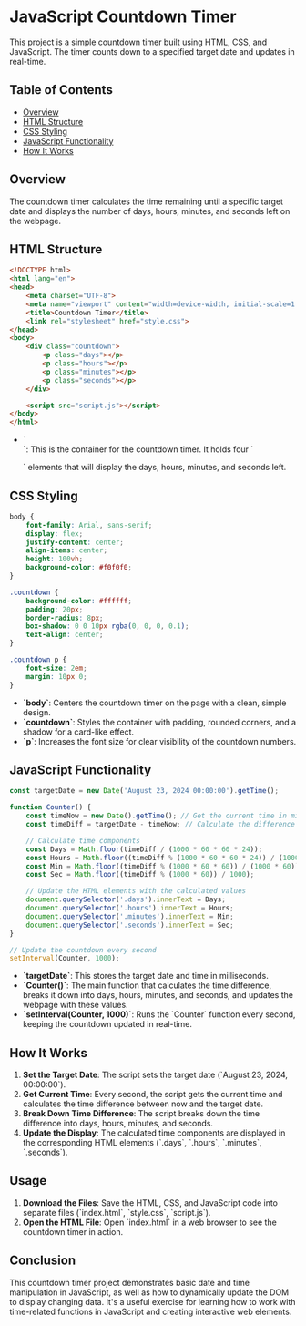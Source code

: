 
# JavaScript Countdown Timer

This project is a simple countdown timer built using HTML, CSS, and JavaScript. The timer counts down to a specified target date and updates in real-time.

## Table of Contents
- [Overview](#overview)
- [HTML Structure](#html-structure)
- [CSS Styling](#css-styling)
- [JavaScript Functionality](#javascript-functionality)
- [How It Works](#how-it-works)

## Overview
The countdown timer calculates the time remaining until a specific target date and displays the number of days, hours, minutes, and seconds left on the webpage.

## HTML Structure
```html
<!DOCTYPE html>
<html lang="en">
<head>
    <meta charset="UTF-8">
    <meta name="viewport" content="width=device-width, initial-scale=1.0">
    <title>Countdown Timer</title>
    <link rel="stylesheet" href="style.css">
</head>
<body>
    <div class="countdown">
        <p class="days"></p>
        <p class="hours"></p>
        <p class="minutes"></p>
        <p class="seconds"></p>
    </div>

    <script src="script.js"></script>
</body>
</html>
```
- **\`<div class="countdown">\`**: This is the container for the countdown timer. It holds four \`<p>\` elements that will display the days, hours, minutes, and seconds left.

## CSS Styling
```css
body {
    font-family: Arial, sans-serif;
    display: flex;
    justify-content: center;
    align-items: center;
    height: 100vh;
    background-color: #f0f0f0;
}

.countdown {
    background-color: #ffffff;
    padding: 20px;
    border-radius: 8px;
    box-shadow: 0 0 10px rgba(0, 0, 0, 0.1);
    text-align: center;
}

.countdown p {
    font-size: 2em;
    margin: 10px 0;
}
```
- **\`body\`**: Centers the countdown timer on the page with a clean, simple design.
- **\`countdown\`**: Styles the container with padding, rounded corners, and a shadow for a card-like effect.
- **\`p\`**: Increases the font size for clear visibility of the countdown numbers.

## JavaScript Functionality
```javascript
const targetDate = new Date('August 23, 2024 00:00:00').getTime();

function Counter() {
    const timeNow = new Date().getTime(); // Get the current time in milliseconds
    const timeDiff = targetDate - timeNow; // Calculate the difference between now and the target date

    // Calculate time components
    const Days = Math.floor(timeDiff / (1000 * 60 * 60 * 24));
    const Hours = Math.floor((timeDiff % (1000 * 60 * 60 * 24)) / (1000 * 60 * 60));
    const Min = Math.floor((timeDiff % (1000 * 60 * 60)) / (1000 * 60));
    const Sec = Math.floor((timeDiff % (1000 * 60)) / 1000);

    // Update the HTML elements with the calculated values
    document.querySelector('.days').innerText = Days;
    document.querySelector('.hours').innerText = Hours;
    document.querySelector('.minutes').innerText = Min;
    document.querySelector('.seconds').innerText = Sec;
}

// Update the countdown every second
setInterval(Counter, 1000);
```
- **\`targetDate\`**: This stores the target date and time in milliseconds.
- **\`Counter()\`**: The main function that calculates the time difference, breaks it down into days, hours, minutes, and seconds, and updates the webpage with these values.
- **\`setInterval(Counter, 1000)\`**: Runs the \`Counter\` function every second, keeping the countdown updated in real-time.

## How It Works
1. **Set the Target Date**: The script sets the target date (\`August 23, 2024, 00:00:00\`).
2. **Get Current Time**: Every second, the script gets the current time and calculates the time difference between now and the target date.
3. **Break Down Time Difference**: The script breaks down the time difference into days, hours, minutes, and seconds.
4. **Update the Display**: The calculated time components are displayed in the corresponding HTML elements (\`.days\`, \`.hours\`, \`.minutes\`, \`.seconds\`).

## Usage
1. **Download the Files**: Save the HTML, CSS, and JavaScript code into separate files (\`index.html\`, \`style.css\`, \`script.js\`).
2. **Open the HTML File**: Open \`index.html\` in a web browser to see the countdown timer in action.

## Conclusion
This countdown timer project demonstrates basic date and time manipulation in JavaScript, as well as how to dynamically update the DOM to display changing data. It's a useful exercise for learning how to work with time-related functions in JavaScript and creating interactive web elements.
